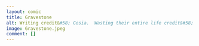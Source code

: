 ```yaml
---
layout: comic
title: Gravestone
alt: Writing credit&#58; Gosia.  Wasting their entire life credit&#58; me.
image: Gravestone.jpeg
comment: []
---
```

